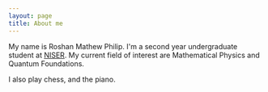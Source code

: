 ```yaml
---
layout: page
title: About me
---
```


My name is Roshan Mathew Philip. I'm a second year undergraduate student at [NISER](https://niser.ac.in).
My current field of interest are Mathematical Physics and Quantum Foundations.

I also play chess, and the piano.
